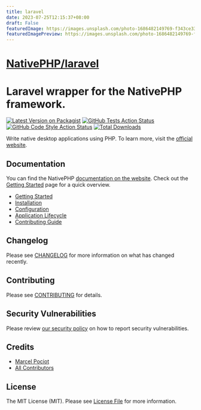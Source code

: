 ```yaml
---
title: laravel
date: 2023-07-25T12:15:37+08:00
draft: False
featuredImage: https://images.unsplash.com/photo-1686482149769-f343ce33a613?ixid=M3w0NjAwMjJ8MHwxfHJhbmRvbXx8fHx8fHx8fDE2OTAyNTg1MDF8&ixlib=rb-4.0.3
featuredImagePreview: https://images.unsplash.com/photo-1686482149769-f343ce33a613?ixid=M3w0NjAwMjJ8MHwxfHJhbmRvbXx8fHx8fHx8fDE2OTAyNTg1MDF8&ixlib=rb-4.0.3
---
```


# [NativePHP/laravel](https://github.com/NativePHP/laravel)

# Laravel wrapper for the NativePHP framework.

[![Latest Version on Packagist](https://img.shields.io/packagist/v/nativephp/laravel.svg?style=flat-square)](https://packagist.org/packages/nativephp/laravel)
[![GitHub Tests Action Status](https://img.shields.io/github/actions/workflow/status/nativephp/laravel/run-tests.yml?branch=main&label=tests&style=flat-square)](https://github.com/nativephp/laravel/actions?query=workflow%3Arun-tests+branch%3Amain)
[![GitHub Code Style Action Status](https://img.shields.io/github/actions/workflow/status/nativephp/laravel/fix-php-code-style-issues.yml?branch=main&label=code%20style&style=flat-square)](https://github.com/nativephp/laravel/actions?query=workflow%3A"Fix+PHP+code+style+issues"+branch%3Amain)
[![Total Downloads](https://img.shields.io/packagist/dt/nativephp/laravel?style=flat-square)](https://packagist.org/packages/nativephp/laravel)

Write native desktop applications using PHP.
To learn more, visit the [official website](https://nativephp.com).

## Documentation

You can find the NativePHP [documentation on the website](https://nativephp.com).
Check out the [Getting Started](https://nativephp.com/docs/1/getting-started/introduction) page for a quick overview.
- [Getting Started](https://nativephp.com/docs/1/getting-started/introduction)
- [Installation](https://nativephp.com/docs/1/getting-started/installation)
- [Configuration](https://nativephp.com/docs/1/getting-started/configuration)
- [Application Lifecycle](https://nativephp.com/docs/1/the-basics/app-lifecycle)
- [Contributing Guide](https://github.com/NativePHP/laravel/blob/main/CONTRIBUTING.md)

## Changelog

Please see [CHANGELOG](CHANGELOG.md) for more information on what has changed recently.

## Contributing

Please see [CONTRIBUTING](CONTRIBUTING.md) for details.

## Security Vulnerabilities

Please review [our security policy](../../security/policy) on how to report security vulnerabilities.

## Credits

- [Marcel Pociot](https://github.com/mpociot)
- [All Contributors](../../contributors)

## License

The MIT License (MIT). Please see [License File](LICENSE.md) for more information.
